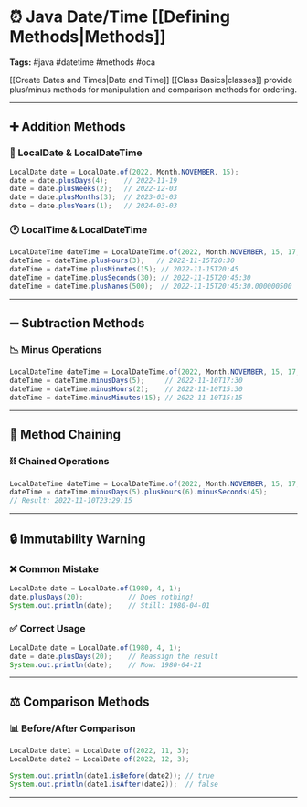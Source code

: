 # ⏰ Java Date/Time [[Defining Methods|Methods]] 

**Tags:** #java #datetime #methods #oca 

[[Create Dates and Times|Date and Time]] [[Class Basics|classes]] provide plus/minus methods for manipulation and comparison methods for ordering.

---

## ➕ Addition Methods

### 📅 LocalDate & LocalDateTime

```java
LocalDate date = LocalDate.of(2022, Month.NOVEMBER, 15);
date = date.plusDays(4);    // 2022-11-19
date = date.plusWeeks(2);   // 2022-12-03
date = date.plusMonths(3);  // 2023-03-03
date = date.plusYears(1);   // 2024-03-03
```

### 🕐 LocalTime & LocalDateTime

```java
LocalDateTime dateTime = LocalDateTime.of(2022, Month.NOVEMBER, 15, 17, 30);
dateTime = dateTime.plusHours(3);   // 2022-11-15T20:30
dateTime = dateTime.plusMinutes(15); // 2022-11-15T20:45
dateTime = dateTime.plusSeconds(30); // 2022-11-15T20:45:30
dateTime = dateTime.plusNanos(500);  // 2022-11-15T20:45:30.000000500
```

---

## ➖ Subtraction Methods

### 📉 Minus Operations

```java
LocalDateTime dateTime = LocalDateTime.of(2022, Month.NOVEMBER, 15, 17, 30);
dateTime = dateTime.minusDays(5);     // 2022-11-10T17:30
dateTime = dateTime.minusHours(2);    // 2022-11-10T15:30
dateTime = dateTime.minusMinutes(15); // 2022-11-10T15:15
```

---

## 🔗 Method Chaining

### ⛓️ Chained Operations

```java
LocalDateTime dateTime = LocalDateTime.of(2022, Month.NOVEMBER, 15, 17, 30);
dateTime = dateTime.minusDays(5).plusHours(6).minusSeconds(45);
// Result: 2022-11-10T23:29:15
```

---

## 🔒 Immutability Warning

### ❌ Common Mistake

```java
LocalDate date = LocalDate.of(1980, 4, 1);
date.plusDays(20);           // Does nothing!
System.out.println(date);    // Still: 1980-04-01
```

### ✅ Correct Usage

```java
LocalDate date = LocalDate.of(1980, 4, 1);
date = date.plusDays(20);    // Reassign the result
System.out.println(date);    // Now: 1980-04-21
```

---

## ⚖️ Comparison Methods

### 📊 Before/After Comparison

```java
LocalDate date1 = LocalDate.of(2022, 11, 3);
LocalDate date2 = LocalDate.of(2022, 12, 3);

System.out.println(date1.isBefore(date2)); // true
System.out.println(date1.isAfter(date2));  // false
```

---